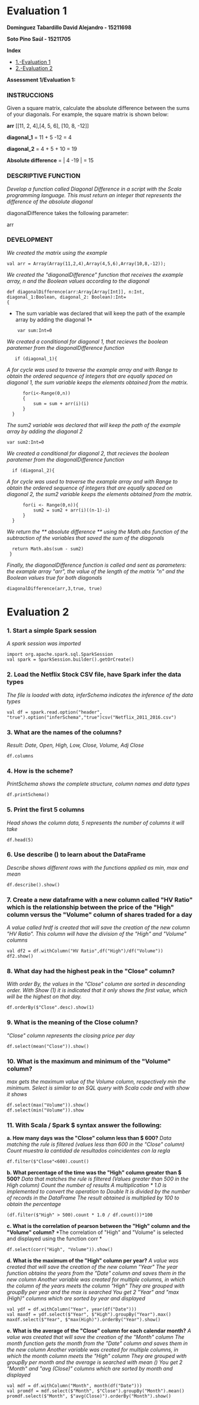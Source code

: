 # Evaluation 1
**Domínguez Tabardillo David Alejandro - 15211698** 

 **Soto Pino Saúl - 15211705**
 
 **Index**
* [1.-Evaluation 1](#e1)
* [2.-Evaluation 2](#e2)

<a name="e1"></a>

**Assessment 1/Evaluation 1:**

### INSTRUCCIONS

Given a square matrix, calculate the absolute difference between the sums of your diagonals.
For example, the square matrix is ​​shown below:

**arr** [[11, 2, 4],[4, 5, 6], [10, 8, -12]]

**diagonal_1** = 11 + 5 -12 = 4

**diagonal_2**  = 4 + 5 + 10 = 19

**Absolute difference** = | 4 -19 | = 15
	
### DESCRIPTIVE FUNCTION

*Develop a function called Diagonal Difference in a script with the Scala programming language. This must return an integer that represents the difference of the absolute diagonal*

diagonalDifference takes the following parameter:

arr


### DEVELOPMENT

*We created the matrix using the example*
```
val arr = Array(Array(11,2,4),Array(4,5,6),Array(10,8,-12));
```
*We created the "diagonalDifference" function that receives the example array, n and the Boolean values according to the diagonal*

```
def diagonalDifference(arr:Array[Array[Int]], n:Int, diagonal_1:Boolean, diagonal_2: Boolean):Int=
{

```
* The sum variable was declared that will keep the path of the example array by adding the diagonal 1*
```
    var sum:Int=0
```
*We created a conditional for diagonal 1, that recieves the boolean paratemer from the diagonalDifference function*
```
   if (diagonal_1){
 ```
 *A for cycle was used to traverse the example array and with Range to obtain the ordered sequence of integers that are equally spaced on diagonal 1, the sum variable keeps the elements obtained from the matrix.*
 ```
       for(i<-Range(0,n))
       {
           sum = sum + arr(i)(i)
       }
   }
   ```
*The sum2 variable was declared that will keep the path of the example array by adding the diagonal 2*
   ```
   var sum2:Int=0
   ```
 *We created a conditional for diagonal 2, that recieves the boolean paratemer from the diagonalDifference function* 
 ```
   if (diagonal_2){
 ```
 *A for cycle was used to traverse the example array and with Range to obtain the ordered sequence of integers that are equally spaced on diagonal 2, the sum2 variable keeps the elements obtained from the matrix.*
 ```
       for(i <- Range(0,n)){
           sum2 = sum2 + arr(i)((n-1)-i)
       }
   }
 ```
  *We return the ** absolute difference ** using the Math.abs function of the subtraction of the variables that saved the sum of the diagonals*
 ```
   return Math.abs(sum - sum2)
  } 
 ```
 *Finally, the diagonalDifference function is called and sent as parameters: the example array "arr", the value of the length of the matrix "n" and the Boolean values true for both diagonals*
  ```
diagonalDifference(arr,3,true, true)

```

<a name="e2"></a>

# Evaluation 2

### 1. Start a simple Spark session
*A spark session was imported*
```
import org.apache.spark.sql.SparkSession
val spark = SparkSession.builder().getOrCreate()
```
### 2. Load the Netflix Stock CSV file, have Spark infer the data types
*The file is loaded with data, inferSchema indicates the inference of the data types*
```
val df = spark.read.option("header", "true").option("inferSchema","true")csv("Netflix_2011_2016.csv")
```

### 3. What are the names of the columns?
*Result: Date, Open, High, Low, Close, Volume, Adj Close*
```
df.columns
```

### 4. How is the scheme?
*PrintSchema shows the complete structure, column names and data types*
```
df.printSchema()
```
### 5. Print the first 5 columns
*Head shows the column data, 5 represents the number of columns it will take*
```
df.head(5)
```
### 6. Use describe () to learn about the DataFrame
*Describe shows different rows with the functions applied as min, max and mean*
```
df.describe().show()
```
### 7. Create a new dataframe with a new column called "HV Ratio" which is the relationship between the price of the "High" column versus the "Volume" column of shares traded for a day
*A value called hrdf is created that will save the creation of the new column "HV Ratio". This column will have the division of the "High" and "Volume" columns*
```
val df2 = df.withColumn("HV Ratio",df("High")/df("Volume"))
df2.show()
```
### 8. What day had the highest peak in the "Close" column?
*With order By, the values in the "Close" column are sorted in descending order. With Show (1) it is indicated that it only shows the first value, which will be the highest on that day.*
```
df.orderBy($"Close".desc).show(1)
```
### 9. What is the meaning of the Close column?
 *"Close" column represents the closing price per day*
 ```
df.select(mean("Close")).show()
```
### 10. What is the maximum and minimum of the "Volume" column?
*max gets the maximum value of the Volume column, respectively min the minimum. Select is similar to an SQL query with Scala code and with show it shows*
```
df.select(max("Volume")).show()
df.select(min("Volume")).show
```
### 11. With Scala / Spark $ syntax answer the following:
  **a. How many days was the "Close" column less than $ 600?** 
  *Data matching the rule is filtered (values less than 600 in the "Close" column)
   Count muestra la cantidad de resultados coincidentes con la regla*
  ```
df.filter($"Close"<600).count()
```
  **b. What percentage of the time was the "High" column greater than $ 500?** 
  *Data that matches the rule is filtered (Values greater than 500 in the High column)
    Count the number of results
    A multiplication * 1.0 is implemented to convert the operation to Double
    It is divided by the number of records in the DataFrame
    The result obtained is multiplied by 100 to obtain the percentage*
  ```
(df.filter($"High" > 500).count * 1.0 / df.count())*100
```
  **c. What is the correlation of pearson between the "High" column and the "Volume" column?**
  *The correlation of "High" and "Volume" is selected and displayed using the function corr *
  ```
df.select(corr("High", "Volume")).show()
```
  **d. What is the maximum of the "High" column per year?**
  *A value was created that will save the creation of the new column "Year"
    The year function obtains the years from the "Date" column and saves them in the new column
    Another variable was created for multiple columns, in which the column of the years meets the column "High"
    They are grouped with groupBy per year and the max is searched
    You get 2 "Year" and "max (High)" columns which are sorted by year and displayed*
  ```
val ydf = df.withColumn("Year", year(df("Date")))
val maxdf = ydf.select($"Year", $"High").groupBy("Year").max()
maxdf.select($"Year", $"max(High)").orderBy("Year").show()
```
  **e. What is the average of the "Close" column for each calendar month?**
  *A value was created that will save the creation of the "Month" column
    The month function gets the month from the "Date" column and saves them in the new column
    Another variable was created for multiple columns, in which the month column meets the "High" column
    They are grouped with groupBy per month and the average is searched with mean ()
    You get 2 "Month" and "avg (Close)" columns which are sorted by month and displayed*
  ```
val mdf = df.withColumn("Month", month(df("Date")))
val promdf = mdf.select($"Month", $"Close").groupBy("Month").mean()
promdf.select($"Month", $"avg(Close)").orderBy("Month").show()
```


